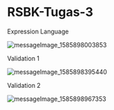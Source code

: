 # RSBK-Tugas-3

 Expression Language 
 
![messageImage_1585898003853](https://user-images.githubusercontent.com/36161774/78337135-b9375700-75ba-11ea-9e56-813b344feaaa.jpg)

Validation 1

![messageImage_1585898395440](https://user-images.githubusercontent.com/36161774/78337286-f7cd1180-75ba-11ea-9999-1b86d2d43bed.jpg)


Validation 2

![messageImage_1585898967353](https://user-images.githubusercontent.com/36161774/78337329-087d8780-75bb-11ea-8988-a7ab3b185814.jpg)
